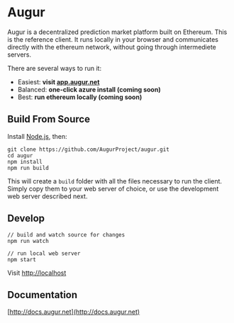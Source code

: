 Augur
=====

Augur is a decentralized prediction market platform built on Ethereum.
This is the reference client.
It runs locally in your browser and communicates directly with the ethereum network, without going through intermediete servers.

There are several ways to run it:

- Easiest: **visit [app.augur.net](http://app.augur.net)**
- Balanced: **one-click azure install (coming soon)**
- Best: **run ethereum locally (coming soon)**


Build From Source
----------

Install [Node.js](https://nodejs.org/), then:

```
git clone https://github.com/AugurProject/augur.git
cd augur
npm install
npm run build
```

This will create a `build` folder with all the files necessary to run the client.
Simply copy them to your web server of choice, or use the development web server described next.


Develop
-----------

```
// build and watch source for changes
npm run watch

// run local web server
npm start
```

Visit [http://localhost](http://localhost)

Documentation
-------------

[http://docs.augur.net](http://docs.augur.net)